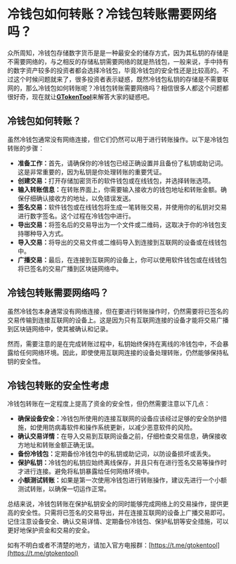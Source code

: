 # 冷钱包如何转账？冷钱包转账需要网络吗？

众所周知，冷钱包存储数字货币是是一种最安全的储存方式，因为其私钥的存储是不需要网络的，与之相反的存储私钥需要网络的就是热钱包，一般来说，手中持有的数字资产较多的投资者都会选择冷钱包，毕竟冷钱包的安全性还是比较高的。不过这个时候问题就来了，很多投资者表示疑惑，既然冷钱包私钥的存储是不需要联网的，那么冷钱包如何转账呢？冷钱包转账需要网络吗？相信很多人都这个问题都很好奇，现在就让[**GTokenTool**](https://www.gtokentool.com)来解答大家的疑惑吧。

## 冷钱包如何转账？

虽然冷钱包通常没有网络连接，但它们仍然可以用于进行转账操作。以下是冷钱包转账的步骤：

* **准备工作：**&#x9996;先，请确保你的冷钱包已经正确设置并且备份了私钥或助记词。这是非常重要的，因为私钥是你处理转账的重要凭证。
* **创建交易：**&#x6253;开存储加密货币的软件钱包或在线钱包，并选择转账选项。
* **输入转账信息：**&#x5728;转账界面上，你需要输入接收方的钱包地址和转账金额。确保仔细确认接收方的地址，以免错误发送。
* **签名交易：**&#x8F6F;件钱包或在线钱包将生成一笔转账交易，并使用你的私钥对交易进行数字签名。这个过程在冷钱包中进行。
* **导出交易：**&#x5C06;签名后的交易导出为一个文件或二维码，这取决于你的冷钱包支持哪种导入方式。
* **导入交易：**&#x5C06;导出的交易文件或二维码导入到连接到互联网的设备或在线钱包中。
* **广播交易：**&#x6700;后，在连接到互联网的设备上，你可以使用软件钱包或在线钱包将已签名的交易广播到区块链网络中。

## 冷钱包转账需要网络吗？

虽然冷钱包本身通常没有网络连接，但在要进行转账操作时，仍然需要将已签名的交易传输到连接互联网的设备上。这是因为只有互联网连接的设备才能将交易广播到区块链网络中，使其被确认和记录。

然而，需要注意的是在完成转账过程中，私钥始终保持在离线的冷钱包中，不会暴露给任何网络环境。因此，即使使用互联网连接的设备处理转账，仍然能够保持私钥的安全性。

## 冷钱包转账的安全性考虑

冷钱包转账在一定程度上提高了资金的安全性，但仍然需要注意以下几点：

* **确保设备安全：**&#x51B7;钱包所使用的连接互联网的设备应该经过足够的安全防护措施，如使用防病毒软件和操作系统更新，以减少恶意软件的风险。
* **确认交易详情：**&#x5728;导入交易到互联网设备之前，仔细检查交易信息，确保接收方地址和转账金额正确无误。
* **备份冷钱包：**&#x5B9A;期备份冷钱包中的私钥或助记词，以防设备损坏或丢失。
* **保护私钥：**&#x51B7;钱包的私钥应始终离线保存，并且只有在进行签名交易等操作时才进行连接。避免将私钥暴露给任何网络环境中。
* **小额测试转账：**&#x5982;果是第一次使用冷钱包进行转账操作，建议先进行一个小额测试转账，以确保一切运作正常。

总结来说，冷钱包转账在保护私钥安全的同时能够完成网络上的交易操作，提供更高的安全性。只需将已签名的交易导出，并在连接互联网的设备上广播交易即可。记住注意设备安全、确认交易详情、定期备份冷钱包、保护私钥等安全措施，可以更好地保护资金和交易的安全。

如有不明白或者不清楚的地方，请加入官方电报群：[https://t.me/gtokentool](https://t.me/gtokentool)
